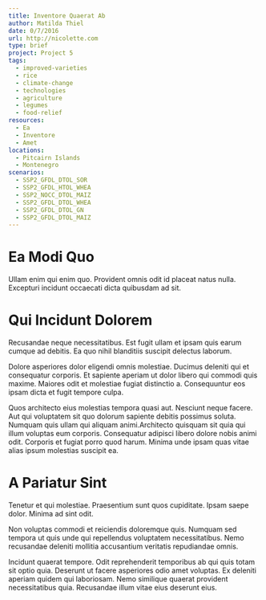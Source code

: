 ```yaml
---
title: Inventore Quaerat Ab
author: Matilda Thiel
date: 0/7/2016
url: http://nicolette.com
type: brief
project: Project 5
tags:
  - improved-varieties
  - rice
  - climate-change
  - technologies
  - agriculture
  - legumes
  - food-relief
resources:
  - Ea
  - Inventore
  - Amet
locations:
  - Pitcairn Islands
  - Montenegro
scenarios:
  - SSP2_GFDL_DTOL_SOR
  - SSP2_GFDL_HTOL_WHEA
  - SSP2_NOCC_DTOL_MAIZ
  - SSP2_GFDL_DTOL_WHEA
  - SSP2_GFDL_DTOL_GN
  - SSP2_GFDL_DTOL_MAIZ
---
```


# Ea Modi Quo
Ullam enim qui enim quo. Provident omnis odit id placeat natus nulla. Excepturi incidunt occaecati dicta quibusdam ad sit.

# Qui Incidunt Dolorem
Recusandae neque necessitatibus. Est fugit ullam et ipsam quis earum cumque ad debitis. Ea quo nihil blanditiis suscipit delectus laborum.
 Dolore asperiores dolor eligendi omnis molestiae. Ducimus deleniti qui et consequatur corporis. Et sapiente aperiam ut dolor libero qui commodi quis maxime. Maiores odit et molestiae fugiat distinctio a. Consequuntur eos ipsam dicta et fugit tempore culpa.
 Quos architecto eius molestias tempora quasi aut. Nesciunt neque facere. Aut qui voluptatem sit quo dolorum sapiente debitis possimus soluta. Numquam quis ullam qui aliquam animi.Architecto quisquam sit quia qui illum voluptas eum corporis. Consequatur adipisci libero dolore nobis animi odit. Corporis et fugiat porro quod harum. Minima unde ipsam quas vitae alias ipsum molestias suscipit ea.

# A Pariatur Sint
Tenetur et qui molestiae. Praesentium sunt quos cupiditate. Ipsam saepe dolor. Minima ad sint odit.
 Non voluptas commodi et reiciendis doloremque quis. Numquam sed tempora ut quis unde qui repellendus voluptatem necessitatibus. Nemo recusandae deleniti mollitia accusantium veritatis repudiandae omnis.
 Incidunt quaerat tempore. Odit reprehenderit temporibus ab qui quis totam sit optio quia. Deserunt ut facere asperiores odio amet voluptas. Ex deleniti aperiam quidem qui laboriosam. Nemo similique quaerat provident necessitatibus quia. Recusandae illum vitae eius deserunt eius.
